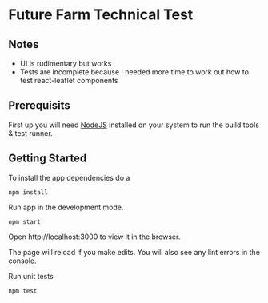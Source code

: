 # Future Farm Technical Test

## Notes
 - UI is rudimentary but works
 - Tests are incomplete because I needed more time to work out how to test react-leaflet components

## Prerequisits

First up you will need [NodeJS](https://nodejs.org/en/) installed on your system to run the build tools & test runner.

## Getting Started

To install the app dependencies do a
```
npm install
```


Run app in the development mode.
```
npm start
```
Open http://localhost:3000 to view it in the browser.

The page will reload if you make edits.
You will also see any lint errors in the console.

Run unit tests
```
npm test
```

